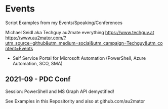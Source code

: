 # Events
Script Examples from my Events/Speaking/Conferences

Michael Seidl aka Techguy
au2mate everything
https://www.techguy.at
https://www.au2mator.com/?utm_source=github&utm_medium=social&utm_campaign=Techguy&utm_content=Events
 - Self Service Portal for Microsoft Automation (PowerShell, Azure Automation, SCO, SMA)


## 2021-09 - PDC Conf
Session: PowerShell and MS Graph API demystified!

See Examples in this Repositority and also at github.com/au2mator
